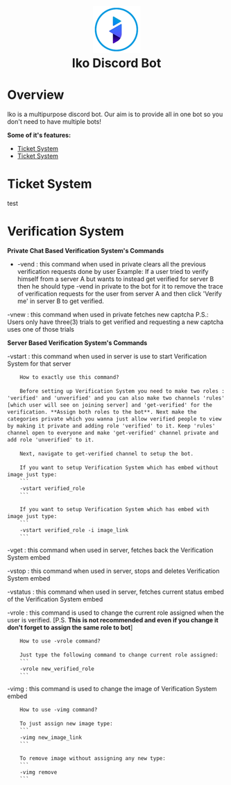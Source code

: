 <h1 align="center">
  <br>
  <img src="https://raw.githubusercontent.com/leothewolf/iko/main/logo_for_git.png" alt="Iko Discord Bot">
  <br>
  Iko Discord Bot
  <br>
</h1>

# Overview
Iko is a multipurpose discord bot. Our aim is to provide all in one bot so you don't need to have multiple bots!

**Some of it's features:**
- <a href="#Ticket System">Ticket System</a>
- <a href="#Verification System">Ticket System</a>

# Ticket System

test

# Verification System

**Private Chat Based Verification System's Commands**


- -vend : this command when used in private clears all the previous verification requests done by user
		Example: If a user tried to verify himself from a server A but wants to instead get verified for server B then he should type -vend in private to the bot for it 	  to remove the trace of verification requests for the user from server A and then click 'Verify me' in server B to get verified.


-vnew : this command when used in private fetches new captcha 
		P.S.: Users only have three(3) trials to get verified and requesting a new captcha uses one of those trials



**Server Based Verification System's Commands**


-vstart : this command when used in server is use to start Verification System for that server
	
		How to exactly use this command?

		Before setting up Verification System you need to make two roles : 'verified' and 'unverified' and you can also make two channels 'rules' [which user will see on joining server] and 'get-verified' for the verification. **Assign both roles to the bot**. Next make the categories private which you wanna just allow verified people to view by making it private and adding role 'verified' to it. Keep 'rules' channel open to everyone and make 'get-verified' channel private and add role 'unverified' to it.

		Next, navigate to get-verified channel to setup the bot.

		If you want to setup Verification System which has embed without image just type:
		```
		-vstart verified_role
		```

		If you want to setup Verification System which has embed with image just type:
		```
		-vstart verified_role -i image_link
		```


-vget : this command when used in server, fetches back the Verification System embed


-vstop : this command when used in server, stops and deletes Verification System embed


-vstatus : this command when used in server, fetches current status embed of the Verification System embed


-vrole : this command is used to change the current role assigned when the user is verified. 
		[P.S. **This is not recommended and even if you change it don't forget to assign the same role to bot**]

		How to use -vrole command?

		Just type the following command to change current role assigned:
		```
		-vrole new_verified_role
		```


-vimg : this command is used to change the image of Verification System embed

		How to use -vimg command?

		To just assign new image type:
		```
		-vimg new_image_link
		```

		To remove image without assigning any new type:
		```
		-vimg remove
		```
